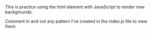 This is practice using the <canvas> html element with JavaScript to render new backgrounds.

Comment in and out any pattern I've created in the index.js file to view them.